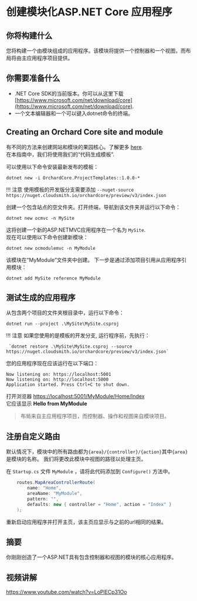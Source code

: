 # 创建模块化ASP.NET Core 应用程序

## 你将构建什么

您将构建一个由模块组成的应用程序。该模块将提供一个控制器和一个视图，而布局将由主应用程序项目提供。

## 你需要准备什么

- .NET Core SDK的当前版本。你可以从这里下载 [https://www.microsoft.com/net/download/core](https://www.microsoft.com/net/download/core).
- 一个文本编辑器和一个可以键入dotnet命令的终端。

## Creating an Orchard Core site and module

有不同的方法来创建网站和模块的果园核心。了解更多 [here](../../getting-started/templates/README.md).  
在本指南中，我们将使用我们的“代码生成模板”.

可以使用以下命令安装最新发布的模板：

```dotnet new -i OrchardCore.ProjectTemplates::1.0.0-*```

!!! 注意
    使用模板的开发版分支需要添加 `--nuget-source https://nuget.cloudsmith.io/orchardcore/preview/v3/index.json`

创建一个包含站点的空文件夹。打开终端，导航到该文件夹并运行以下命令：

```dotnet new ocmvc -n MySite```

这将创建一个新的ASP.NETMVC应用程序在一个名为 `MySite`.  
现在可以使用以下命令创建新模块：

```dotnet new ocmodulemvc -n MyModule```

该模块在“MyModule”文件夹中创建。
下一步是通过添加项目引用从应用程序引用模块：

```dotnet add MySite reference MyModule```

## 测试生成的应用程序

从包含两个项目的文件夹根目录中，运行以下命令：

`dotnet run --project .\MySite\MySite.csproj`

!!! 注意
    如果您使用的是模板的开发分支, 运行程序前，先执行：
    
     `dotnet restore .\MySite\MySite.csproj --source https://nuget.cloudsmith.io/orchardcore/preview/v3/index.json` 

您的应用程序现在应该运行在以下端口：

```
Now listening on: https://localhost:5001
Now listening on: http://localhost:5000
Application started. Press Ctrl+C to shut down.
```

打开浏览器 <https://localhost:5001/MyModule/Home/Index>  
它应该显示 __Hello from MyModule__

> 布局来自主应用程序项目，而控制器、操作和视图来自模块项目。

## 注册自定义路由

默认情况下，模块中的所有路由都为`{area}/{controller}/{action}`其中`{area}`是模块的名称。
我们将更改此模块中视图的路径以处理主页。

在 `Startup.cs` 文件 `MyModule` ，请将此代码添加到 `Configure()` 方法中。

```csharp
    routes.MapAreaControllerRoute(
        name: "Home",
        areaName: "MyModule",
        pattern: "",
        defaults: new { controller = "Home", action = "Index" }
    );
```

重新启动应用程序并打开主页，该主页应显示与之前的url相同的结果。

## 摘要

你刚刚创造了一个ASP.NET具有包含控制器和视图的模块的核心应用程序。

## 视频讲解

<https://www.youtube.com/watch?v=LoPlECp31Oo>
